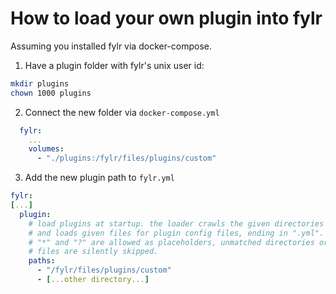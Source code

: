 # How to load your own plugin into fylr

Assuming you installed fylr via docker-compose.

1. Have a plugin folder with fylr's unix user id:
```bash
mkdir plugins
chown 1000 plugins
```

2. Connect the new folder via `docker-compose.yml`
```yaml
  fylr:
    ...
    volumes:
      - "./plugins:/fylr/files/plugins/custom"
```

3. Add the new plugin path to `fylr.yml`

```yaml
fylr:
[...]
  plugin:
    # load plugins at startup. the loader crawls the given directories
    # and loads given files for plugin config files, ending in ".yml".
    # "*" and "?" are allowed as placeholders, unmatched directories or
    # files are silently skipped.
    paths:
      - "/fylr/files/plugins/custom"
      - [...other directory...]
```

